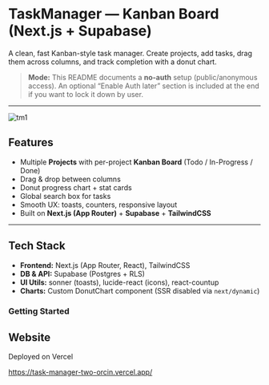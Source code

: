 # TaskManager — Kanban Board (Next.js + Supabase)

A clean, fast Kanban-style task manager. Create projects, add tasks, drag them across columns, and track completion with a donut chart.

> **Mode:** This README documents a **no-auth** setup (public/anonymous access). An optional “Enable Auth later” section is included at the end if you want to lock it down by user.

---
![tm1](https://github.com/user-attachments/assets/3e20a508-b450-4693-b5da-83c7c8d5fb9a)

## Features

- Multiple **Projects** with per-project **Kanban Board** (Todo / In-Progress / Done)
- Drag & drop between columns
- Donut progress chart + stat cards
- Global search box for tasks
- Smooth UX: toasts, counters, responsive layout
- Built on **Next.js (App Router)** + **Supabase** + **TailwindCSS**

---

## Tech Stack

- **Frontend:** Next.js (App Router, React), TailwindCSS
- **DB & API:** Supabase (Postgres + RLS)
- **UI Utils:** sonner (toasts), lucide-react (icons), react-countup
- **Charts:** Custom DonutChart component (SSR disabled via `next/dynamic`)


### Getting Started

## Website

Deployed on Vercel

https://task-manager-two-orcin.vercel.app/